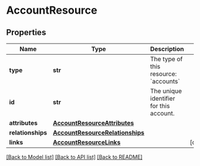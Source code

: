 # AccountResource

## Properties
Name | Type | Description | Notes
------------ | ------------- | ------------- | -------------
**type** | **str** | The type of this resource: &#x60;accounts&#x60; | 
**id** | **str** | The unique identifier for this account.  | 
**attributes** | [**AccountResourceAttributes**](AccountResourceAttributes.md) |  | 
**relationships** | [**AccountResourceRelationships**](AccountResourceRelationships.md) |  | 
**links** | [**AccountResourceLinks**](AccountResourceLinks.md) |  | [optional] 

[[Back to Model list]](../README.md#documentation-for-models) [[Back to API list]](../README.md#documentation-for-api-endpoints) [[Back to README]](../README.md)

